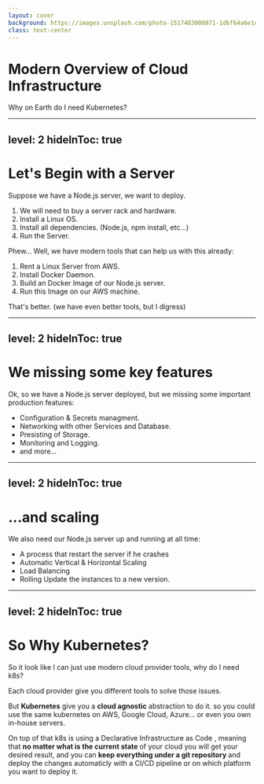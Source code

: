 ```yaml
---
layout: cover
background: https://images.unsplash.com/photo-1517483000871-1dbf64a6e1c6?q=80&w=2669&auto=format&fit=crop&ixlib=rb-4.0.3&ixid=M3wxMjA3fDB8MHxwaG90by1wYWdlfHx8fGVufDB8fHx8fA%3D%3D
class: text-center
---
```


# Modern Overview of Cloud Infrastructure

Why on Earth do I need Kubernetes?

---
level: 2
hideInToc: true
---

# Let's Begin with a Server

Suppose we have a Node.js server, we want to deploy.

<v-clicks class="ml-8">

1. We will need to buy a server rack and hardware.
2. Install a Linux OS.
3. Install all dependencies. (Node.js, npm install, etc...)
4. Run the Server.

</v-clicks>

<v-click>
Phew...
</v-click>
<v-click>
Well, we have modern tools that can help us with this already:
</v-click>
<v-clicks class="ml-8">

1. Rent a Linux Server from AWS.
2. Install Docker Daemon.
3. Build an Docker Image of our Node.js server.
4. Run this Image on our AWS machine.

</v-clicks>

<v-click>
That's better. (we have even better tools, but I digress)
</v-click>

---
level: 2
hideInToc: true
---
# We missing some key features

Ok, so we have a Node.js server deployed, but we missing some important production features:

<v-clicks class="ml-8">

- Configuration & Secrets managment.
- Networking with other Services and Database.
- Presisting of Storage.
- Monitoring and Logging.
- and more...

</v-clicks>

---
level: 2
hideInToc: true
---

# ...and scaling

We also need our Node.js server up and running at all time:

<v-clicks class="ml-8">

- A process that restart the server if he crashes
- Automatic Vertical & Horizontal Scaling
- Load Balancing
- Rolling Update the instances to a new version.

</v-clicks>

---
level: 2
hideInToc: true
---
# So Why Kubernetes?

So it look like I can just use modern cloud provider tools, why do I need k8s?

Each cloud provider give you different tools to solve those issues.

But **Kubernetes** give you a **cloud agnostic** abstraction to do it. so you could use the same kubernetes on AWS, Google Cloud, Azure... or even you own in-house servers.

<div>
On top of that k8s is using a
  <span v-mark="{ at: 1, color: 'red', type: 'underline' }">
    Declarative
  </span> 
  <span v-mark="{ at: 3, color: 'orange', type: 'underline' }">
    Infrastructure as Code
  </span>
  , meaning that 
  <b>
    no matter what is the current state
  </b> 
  of your cloud you will get your desired result, and you can 
  <b>
    keep everything under a git repository
  </b> 
  and deploy the changes automaticly with a CI/CD pipeline or on which platform you want to deploy it.
</div>

